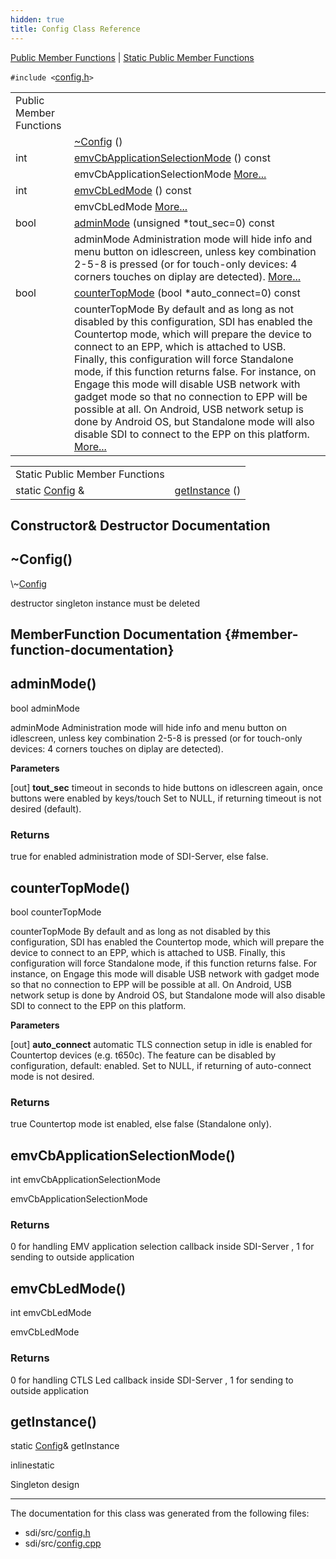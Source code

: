 ```yaml
---
hidden: true
title: Config Class Reference
---
```


[Public Member Functions](#pub-methods) \| [Static Public Member Functions](#pub-static-methods)

`#include <`<a href="config_8h_source.md">config.h</a>`>`

|  |  |
|----|----|
| Public Member Functions |  |
|   | [\~Config](#a54dfba499c9d9e1003d4c9bcbe6ad1c5) () |
| int  | [emvCbApplicationSelectionMode](#a5a8c5335314e732e88c98d2991f92a8e) () const |
|   | emvCbApplicationSelectionMode [More\...](#a5a8c5335314e732e88c98d2991f92a8e)<br/> |
| int  | [emvCbLedMode](#a740eac1df9ee3ab84f8da9200b470ed1) () const |
|   | emvCbLedMode [More\...](#a740eac1df9ee3ab84f8da9200b470ed1)<br/> |
| bool  | [adminMode](#af4901a4e702173b342dc77a8b3e061d8) (unsigned \*tout_sec=0) const |
|   | adminMode Administration mode will hide info and menu button on idlescreen, unless key combination 2-5-8 is pressed (or for touch-only devices: 4 corners touches on diplay are detected). [More\...](#af4901a4e702173b342dc77a8b3e061d8)<br/> |
| bool  | [counterTopMode](#ac8ce05a0e03786cdfd6e0183c416adbb) (bool \*auto_connect=0) const |
|   | counterTopMode By default and as long as not disabled by this configuration, SDI has enabled the Countertop mode, which will prepare the device to connect to an EPP, which is attached to USB. Finally, this configuration will force Standalone mode, if this function returns false. For instance, on Engage this mode will disable USB network with gadget mode so that no connection to EPP will be possible at all. On Android, USB network setup is done by Android OS, but Standalone mode will also disable SDI to connect to the EPP on this platform. [More\...](#ac8ce05a0e03786cdfd6e0183c416adbb)<br/> |

|  |  |
|----|----|
| Static Public Member Functions |  |
| static <a href="class_config.md">Config</a> &  | [getInstance](#a1ef2bdb72ea7052082489de1e0525d09) () |

## Constructor& Destructor Documentation

## \~Config() <a href="#a54dfba499c9d9e1003d4c9bcbe6ad1c5" id="a54dfba499c9d9e1003d4c9bcbe6ad1c5"></a>

<p>\~<a href="class_config.md">Config</a></p>

destructor singleton instance must be deleted

## MemberFunction Documentation {#member-function-documentation}

## adminMode() <a href="#af4901a4e702173b342dc77a8b3e061d8" id="af4901a4e702173b342dc77a8b3e061d8"></a>

<p>bool adminMode</p>

adminMode Administration mode will hide info and menu button on idlescreen, unless key combination 2-5-8 is pressed (or for touch-only devices: 4 corners touches on diplay are detected).

**Parameters**

\[out\] **tout_sec** timeout in seconds to hide buttons on idlescreen again, once buttons were enabled by keys/touch Set to NULL, if returning timeout is not desired (default).

### Returns

true for enabled administration mode of SDI-Server, else false.

## counterTopMode() <a href="#ac8ce05a0e03786cdfd6e0183c416adbb" id="ac8ce05a0e03786cdfd6e0183c416adbb"></a>

<p>bool counterTopMode</p>

counterTopMode By default and as long as not disabled by this configuration, SDI has enabled the Countertop mode, which will prepare the device to connect to an EPP, which is attached to USB. Finally, this configuration will force Standalone mode, if this function returns false. For instance, on Engage this mode will disable USB network with gadget mode so that no connection to EPP will be possible at all. On Android, USB network setup is done by Android OS, but Standalone mode will also disable SDI to connect to the EPP on this platform.

**Parameters**

\[out\] **auto_connect** automatic TLS connection setup in idle is enabled for Countertop devices (e.g. t650c). The feature can be disabled by configuration, default: enabled. Set to NULL, if returning of auto-connect mode is not desired.

### Returns

true Countertop mode ist enabled, else false (Standalone only).

## emvCbApplicationSelectionMode() <a href="#a5a8c5335314e732e88c98d2991f92a8e" id="a5a8c5335314e732e88c98d2991f92a8e"></a>

<p>int emvCbApplicationSelectionMode</p>

emvCbApplicationSelectionMode

### Returns

0 for handling EMV application selection callback inside SDI-Server , 1 for sending to outside application

## emvCbLedMode() <a href="#a740eac1df9ee3ab84f8da9200b470ed1" id="a740eac1df9ee3ab84f8da9200b470ed1"></a>

<p>int emvCbLedMode</p>

emvCbLedMode

### Returns

0 for handling CTLS Led callback inside SDI-Server , 1 for sending to outside application

## getInstance() <a href="#a1ef2bdb72ea7052082489de1e0525d09" id="a1ef2bdb72ea7052082489de1e0525d09"></a>

<p>static <a href="class_config.md">Config</a>& getInstance</p>

inlinestatic

Singleton design

------------------------------------------------------------------------

The documentation for this class was generated from the following files:

- sdi/src/<a href="config_8h_source.md">config.h</a>
- sdi/src/<a href="config_8cpp.md">config.cpp</a>
